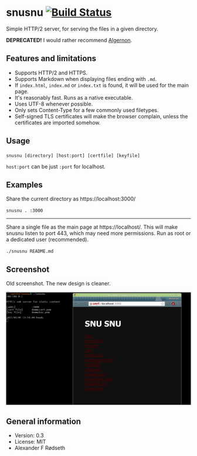 # snusnu [![Build Status](https://travis-ci.org/xyproto/snusnu.svg?branch=master)](https://travis-ci.org/xyproto/snusnu)

Simple HTTP/2 server, for serving the files in a given directory.

**DEPRECATED!** I would rather recommend [Algernon](https://github.com/xyproto/algernon).


Features and limitations
------------------------

* Supports HTTP/2 and HTTPS.
* Supports Markdown when displaying files ending with `.md`.
* If `index.html`, `index.md` or `index.txt` is found, it will be used for the main page.
* It's reasonably fast. Runs as a native executable.
* Uses UTF-8 whenever possible.
* Only sets Content-Type for a few commonly used filetypes.
* Self-signed TLS certificates will make the browser complain, unless the certificates are imported somehow.

Usage
-----

`snusnu [directory] [host:port] [certfile] [keyfile]`

`host:port` can be just `:port` for localhost.

Examples
------------------------------

Share the current directory as https://localhost:3000/

`snusnu . :3000`

---

Share a single file as the main page at https://localhost/. This will make snusnu listen to port 443, which may need more permissions. Run as root or a dedicated user (recommended).

`./snusnu README.md`

Screenshot
----------

Old screenshot. The new design is cleaner.

<img src="https://raw.githubusercontent.com/xyproto/snusnu/master/img/snusnu.png">

General information
-------------------

* Version: 0.3
* License: MIT
* Alexander F Rødseth

